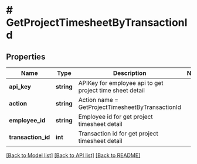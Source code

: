 # # GetProjectTimesheetByTransactionId

## Properties

Name | Type | Description | Notes
------------ | ------------- | ------------- | -------------
**api_key** | **string** | APIKey for employee api to get project time sheet detail |
**action** | **string** | Action name &#x3D; GetProjectTimesheetByTransactionId |
**employee_id** | **string** | Employee id for get project timesheet detail |
**transaction_id** | **int** | Transaction id for get project timesheet detail |

[[Back to Model list]](../../README.md#models) [[Back to API list]](../../README.md#endpoints) [[Back to README]](../../README.md)
